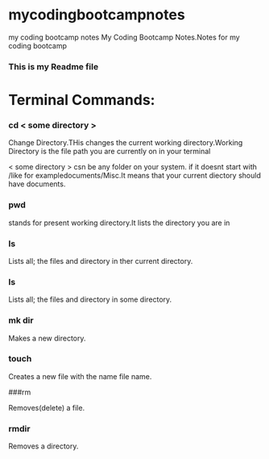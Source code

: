 # mycodingbootcampnotes
my coding bootcamp notes
My Coding Bootcamp Notes.Notes for my coding bootcamp


### This is my Readme file
# Terminal Commands:
### cd < some directory >
Change Directory.THis changes the current working directory.Working Directory is the file path you are currently on in your terminal

< some directory > csn be any folder on your system. if it doesnt start with /like for exampledocuments/Misc.It means that your current diectory should have documents.




### pwd
stands for present working directory.It lists the directory you are in

### ls
Lists all; the files and directory in ther current directory.

### ls <some directory>

Lists all; the files and directory in some directory.

### mk dir
Makes a new directory.

### touch
Creates a new file with the name file name.

###rm<file name>

Removes(delete) a file.
### rmdir
Removes a directory.
